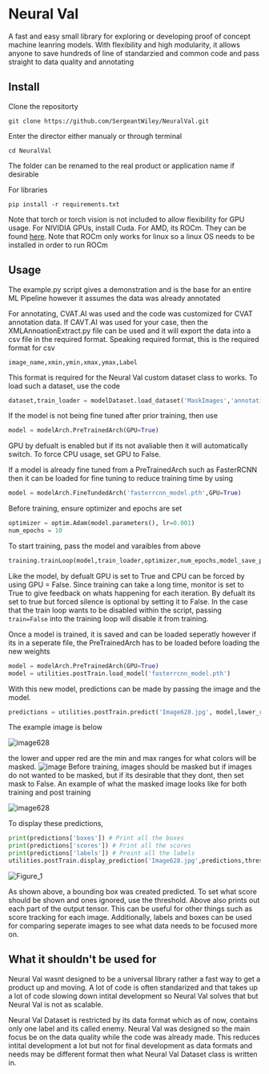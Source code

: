 
# Neural Val

A fast and easy small library for exploring or developing proof of concept machine leanring models. With flexibility and high modularity, it allows anyone to save hundreds of line of standarzied and common code and pass straight to data quality and annotating

## Install

Clone the repositorty

```
git clone https://github.com/SergeantWiley/NeuralVal.git
```

Enter the director either manualy or through terminal

```
cd NeuralVal
```

The folder can be renamed to the real product or application name if desirable

For libraries

```
pip install -r requirements.txt
```

Note that torch or torch vision is not included to allow flexibility for GPU usage. For NIVIDIA GPUs, install Cuda. For AMD, its ROCm. They can be found [here](https://pytorch.org/). Note that ROCm only works for linux so a linux OS needs to be installed in order to run ROCm

## Usage
The example.py script gives a demonstration and is the base for an entire ML Pipeline however it assumes the data was already annotated

For annotating, CVAT.AI was used and the code was customized for CVAT annotation data. If CAVT.AI was used for your case, then the XMLAnnoationExtract.py file can be used and it will export the data into a csv file in the required format. Speaking required format, this is the required format for csv

`image_name,xmin,ymin,xmax,ymax,Label`

This format is required for the Neural Val custom dataset class to works. To load such a dataset, use the code

```python
dataset,train_loader = modelDataset.load_dataset('MaskImages','annotations.csv')
```

If the model is not being fine tuned after prior training, then use

```python
model = modelArch.PreTrainedArch(GPU=True)
```

GPU by defualt is enabled but if its not avaliable then it will automatically switch. To force CPU usage, set GPU to False. 

If a model is already fine tuned from a PreTrainedArch such as FasterRCNN then it can be loaded for fine tuning to reduce training time by using

```python
model = modelArch.FineTundedArch('fasterrcnn_model.pth',GPU=True)
```
Before training, ensure optimizer and epochs are set
```python
optimizer = optim.Adam(model.parameters(), lr=0.001)
num_epochs = 10
```
To start training, pass the model and varaibles from above
```python
training.trainLoop(model,train_loader,optimizer,num_epochs,model_save_path='fasterrcnn_model.pth',GPU=True,monitor=True,train=True)
```
Like the model, by defualt GPU is set to True and CPU can be forced by using GPU = False. Since training can take a long time, monitor is set to True to give feedback on whats happening for each iteration. By defualt its set to true but forced silence is optional by setting it to False. In the case that the train loop wants to be disabled within the script, passing ```train=False``` into the training loop will disable it from training.

Once a model is trained, it is saved and can be loaded seperatly however if its in a seperate file, the PreTrainedArch has to be loaded before loading the new weights
```python
model = modelArch.PreTrainedArch(GPU=True) 
model = utilities.postTrain.load_model('fasterrcnn_model.pth')
```
With this new model, predictions can be made by passing the image and the model. 
```python
predictions = utilities.postTrain.predict('Image628.jpg', model,lower_red = [100, 0, 0], upper_red = [255, 100, 100],mask=True)
```
The example image is below

![image628](https://github.com/SergeantWiley/NeuralVal/assets/86330761/14214270-73e8-4a57-a407-8c339e1b2549)

the lower and upper red are the min and max ranges for what colors will be masked. 
![image](https://github.com/SergeantWiley/NeuralVal/assets/86330761/30c12600-e622-431d-b4e5-481446af2e5f)
Before training, images should be masked but if images do not wanted to be masked, but if its desirable that they dont, then set mask to False. An example of what the masked image looks like for both training and post training

![image628](https://github.com/SergeantWiley/NeuralVal/assets/86330761/a9709786-6bb3-4206-87dd-1c26289bbe5d)

To display these predictions, 
```python
print(predictions['boxes']) # Print all the boxes
print(predictions['scores']) # Print all the scores
print(predictions['labels']) # Preint all the labels
utilities.postTrain.display_prediction('Image628.jpg',predictions,threshold=0.7)
```

![Figure_1](https://github.com/SergeantWiley/NeuralVal/assets/86330761/12ac56cc-57f0-4270-b1b0-1f96e0452e0b)

As shown above, a bounding box was created predicted. To set what score should be shown and ones ignored, use the threshold. Above also prints out each part of the output tensor. This can be useful for other things such as score tracking for each image. Additionally, labels and boxes can be used for comparing seperate images to see what data needs to be focused more on. 

## What it shouldn't be used for

Neural Val wasnt designed to be a universal library rather a fast way to get a product up and moving. A lot of code is often standarized and that takes up a lot of code slowing down intital development so Neural Val solves that but Neural Val is not as scalable. 

Neural Val Dataset is restricted by its data format which as of now, contains only one label and its called enemy. Neural Val was designed so the main focus be on the data quality while the code was already made. This reduces intital development a lot but not for final development as data formats and needs may be different format then what Neural Val Dataset class is written in. 
